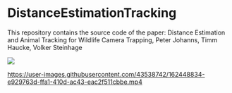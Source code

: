 # DistanceEstimationTracking
This repository contains the source code of the paper: Distance Estimation and Animal Tracking for Wildlife Camera Trapping, Peter Johanns, Timm Haucke, Volker Steinhage

![](visualization/color_scene_live.gif)

https://user-images.githubusercontent.com/43538742/162448834-e929763d-ffa1-410d-ac43-eac2f511cbbe.mp4

